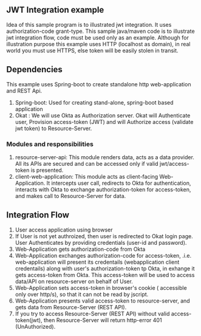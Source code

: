 ## JWT Integration example
Idea of this sample program is to illustrated jwt integration. It uses authorization-code grant-type. This sample java/maven code is to illustrate jwt integration flow, code must be used only as an example. 
  Although for illustration purpose this example uses HTTP (localhost as domain), in real world you must use HTTPS, else token will be easily stolen  in transit.

## Dependencies
This example uses Spring-boot to create standalone http web-application and REST Api.

1. Spring-boot: 	Used for creating stand-alone, spring-boot based application
2. Okat :  We will use Okta as Authorization server. Okat will Authenticate user, Provision access-token (JWT) and will Authorize access (validate jwt token) to Resource-Server.

### Modules and responsibilities
1.	resource-server-api: This module renders data, acts as a data provider. All its APIs are secured and can be accessed only if valid jwt/access-token is presented.
2.	client-web-application: This module acts as client-facing Web-Application. It intercepts user call, redirects to Okta for authentication, interacts with Okta to exchange authorization-token for access-token, and makes call to Resource-Server for data.


## Integration Flow
1) User access application using browser
2) If User is not yet authroized, then user is redirected to Okat login page. User Authenticates by providing credentials (user-id and password).
3) Web-Application gets authorization-code from Okta
4) Web-Application exchanges authorization-code  for access-token, .i.e. web-application will present its credentails (webapplication client credentails) along with user's authorization-token tp Okta, in exhange it gets access-token from Okta. This access-token will be used to access data/API on resource-server on behalf of User.
5) Web-Application sets access-token in browser's cookie ( accessible only over http/s), so that it can not be read by jscript.
6) Web-Application presents valid access-token to resource-server, and gets data from Resource-Server (REST API).
7) If you try to access Resource-Server (REST API) without valid access-token(jwt), then Resource-Server will return http-error 401 (UnAuthorized).
